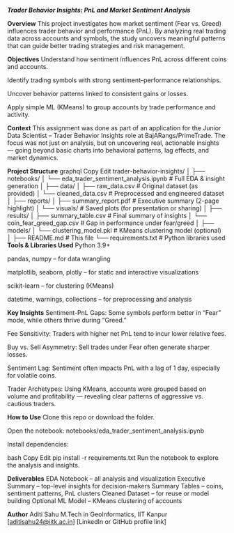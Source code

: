 ***Trader Behavior Insights: PnL and Market Sentiment Analysis***

**Overview**
This project investigates how market sentiment (Fear vs. Greed) influences trader behavior and performance (PnL). By analyzing real trading data across accounts and symbols, the study uncovers meaningful patterns that can guide better trading strategies and risk management.

**Objectives**
Understand how sentiment influences PnL across different coins and accounts.

Identify trading symbols with strong sentiment–performance relationships.

Uncover behavior patterns linked to consistent gains or losses.

Apply simple ML (KMeans) to group accounts by trade performance and activity.

**Context**
This assignment was done as part of an application for the Junior Data Scientist – Trader Behavior Insights role at BajARangs/PrimeTrade. The focus was not just on analysis, but on uncovering real, actionable insights — going beyond basic charts into behavioral patterns, lag effects, and market dynamics.

**Project Structure**
graphql
Copy
Edit
trader-behavior-insights/
│
├── notebooks/
│   └── eda_trader_sentiment_analysis.ipynb     # Full EDA & insight generation
│
├── data/
│   ├── raw_data.csv                            # Original dataset (as provided)
│   └── cleaned_data.csv                        # Preprocessed and engineered dataset
│
├── reports/
│   ├── summary_report.pdf                      # Executive summary (2-page highlight)
│   └── visuals/                                # Saved plots (for presentation or sharing)
│
├── results/
│   ├── summary_table.csv                       # Final summary of insights
│   └── coin_fear_greed_gap.csv                 # Gap in performance under fear/greed
│
├── models/
│   └── clustering_model.pkl                    # KMeans clustering model (optional)
│
├── README.md                                   # This file
└── requirements.txt                            # Python libraries used
**Tools & Libraries Used**
Python 3.9+

pandas, numpy – for data wrangling

matplotlib, seaborn, plotly – for static and interactive visualizations

scikit-learn – for clustering (KMeans)

datetime, warnings, collections – for preprocessing and analysis

**Key Insights**
Sentiment-PnL Gaps: Some symbols perform better in “Fear” mode, while others thrive during “Greed.”

Fee Sensitivity: Traders with higher net PnL tend to incur lower relative fees.

Buy vs. Sell Asymmetry: Sell trades under Fear often generate sharper losses.

Sentiment Lag: Sentiment often impacts PnL with a lag of 1 day, especially for volatile coins.

Trader Archetypes: Using KMeans, accounts were grouped based on volume and profitability — revealing clear patterns of aggressive vs. cautious traders.

**How to Use**
Clone this repo or download the folder.

Open the notebook: notebooks/eda_trader_sentiment_analysis.ipynb

Install dependencies:

bash
Copy
Edit
pip install -r requirements.txt
Run the notebook to explore the analysis and insights.

**Deliverables**
EDA Notebook – all analysis and visualization
Executive Summary – top-level insights for decision-makers
Summary Tables – coins, sentiment patterns, PnL clusters
Cleaned Dataset – for reuse or model building
Optional ML Model – KMeans clustering of accounts

**Author**
Aditi Sahu
M.Tech in GeoInformatics, IIT Kanpur
[aditisahu24@iitk.ac.in]
[LinkedIn or GitHub profile link]

